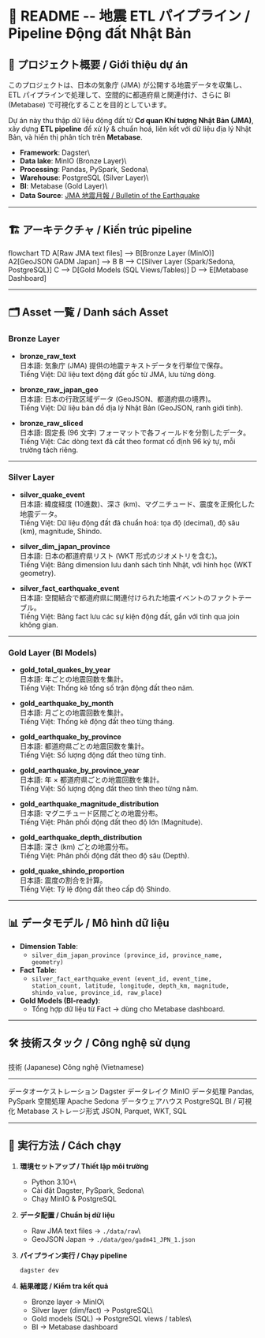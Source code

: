 # 📘 README -- 地震 ETL パイプライン / Pipeline Động đất Nhật Bản

## 🔎 プロジェクト概要 / Giới thiệu dự án

このプロジェクトは、日本の気象庁 (JMA) が公開する地震データを収集し、\
ETL パイプラインで処理して、空間的に都道府県と関連付け、さらに BI
(Metabase) で可視化することを目的としています。

Dự án này thu thập dữ liệu động đất từ **Cơ quan Khí tượng Nhật Bản
(JMA)**,\
xây dựng **ETL pipeline** để xử lý & chuẩn hoá, liên kết với dữ liệu địa
lý Nhật Bản, và hiển thị phân tích trên **Metabase**.

-   **Framework**: Dagster\
-   **Data lake**: MinIO (Bronze Layer)\
-   **Processing**: Pandas, PySpark, Sedona\
-   **Warehouse**: PostgreSQL (Silver Layer)\
-   **BI**: Metabase (Gold Layer)\
-   **Data Source**: [JMA 地震月報 / Bulletin of the
    Earthquake](https://www.data.jma.go.jp/eqev/data/bulletin/hypo.html#nheader)

------------------------------------------------------------------------

## 🏗️ アーキテクチャ / Kiến trúc pipeline

flowchart TD
    A[Raw JMA text files] --> B[Bronze Layer (MinIO)]
    A2[GeoJSON GADM Japan] --> B
    B --> C[Silver Layer (Spark/Sedona, PostgreSQL)]
    C --> D[Gold Models (SQL Views/Tables)]
    D --> E[Metabase Dashboard]


------------------------------------------------------------------------

## 🗂️ Asset 一覧 / Danh sách Asset

### **Bronze Layer**

-   **bronze_raw_text**\
    日本語: 気象庁 (JMA) 提供の地震テキストデータを行単位で保存。\
    Tiếng Việt: Dữ liệu text động đất gốc từ JMA, lưu từng dòng.

-   **bronze_raw_japan_geo**\
    日本語: 日本の行政区域データ (GeoJSON、都道府県の境界)。\
    Tiếng Việt: Dữ liệu bản đồ địa lý Nhật Bản (GeoJSON, ranh giới
    tỉnh).

-   **bronze_raw_sliced**\
    日本語: 固定長 (96 文字)
    フォーマットで各フィールドを分割したデータ。\
    Tiếng Việt: Các dòng text đã cắt theo format cố định 96 ký tự, mỗi
    trường tách riêng.

------------------------------------------------------------------------

### **Silver Layer**

-   **silver_quake_event**\
    日本語: 緯度経度 (10進数)、深さ
    (km)、マグニチュード、震度を正規化した地震データ。\
    Tiếng Việt: Dữ liệu động đất đã chuẩn hoá: tọa độ (decimal), độ sâu
    (km), magnitude, Shindo.

-   **silver_dim_japan_province**\
    日本語: 日本の都道府県リスト (WKT 形式のジオメトリを含む)。\
    Tiếng Việt: Bảng dimension lưu danh sách tỉnh Nhật, với hình học
    (WKT geometry).

-   **silver_fact_earthquake_event**\
    日本語:
    空間結合で都道府県に関連付けられた地震イベントのファクトテーブル。\
    Tiếng Việt: Bảng fact lưu các sự kiện động đất, gắn với tỉnh qua
    join không gian.

------------------------------------------------------------------------

### **Gold Layer (BI Models)**

-   **gold_total_quakes_by_year**\
    日本語: 年ごとの地震回数を集計。\
    Tiếng Việt: Thống kê tổng số trận động đất theo năm.

-   **gold_earthquake_by_month**\
    日本語: 月ごとの地震回数を集計。\
    Tiếng Việt: Thống kê động đất theo từng tháng.

-   **gold_earthquake_by_province**\
    日本語: 都道府県ごとの地震回数を集計。\
    Tiếng Việt: Số lượng động đất theo từng tỉnh.

-   **gold_earthquake_by_province_year**\
    日本語: 年 × 都道府県ごとの地震回数を集計。\
    Tiếng Việt: Số lượng động đất theo tỉnh theo từng năm.

-   **gold_earthquake_magnitude_distribution**\
    日本語: マグニチュード区間ごとの地震分布。\
    Tiếng Việt: Phân phối động đất theo độ lớn (Magnitude).

-   **gold_earthquake_depth_distribution**\
    日本語: 深さ (km) ごとの地震分布。\
    Tiếng Việt: Phân phối động đất theo độ sâu (Depth).

-   **gold_quake_shindo_proportion**\
    日本語: 震度の割合を計算。\
    Tiếng Việt: Tỷ lệ động đất theo cấp độ Shindo.

------------------------------------------------------------------------

## 📊 データモデル / Mô hình dữ liệu

-   **Dimension Table**:
    -   `silver_dim_japan_province (province_id, province_name, geometry)`
-   **Fact Table**:
    -   `silver_fact_earthquake_event (event_id, event_time, station_count, latitude, longitude, depth_km, magnitude, shindo_value, province_id, raw_place)`
-   **Gold Models (BI-ready)**:
    -   Tổng hợp dữ liệu từ Fact → dùng cho Metabase dashboard.

------------------------------------------------------------------------

## 🛠️ 技術スタック / Công nghệ sử dụng

  技術 (Japanese)              Công nghệ (Vietnamese)
  ---------------------------- -------------------------
  データオーケストレーション   Dagster
  データレイク                 MinIO
  データ処理                   Pandas, PySpark
  空間処理                     Apache Sedona
  データウェアハウス           PostgreSQL
  BI / 可視化                  Metabase
  ストレージ形式               JSON, Parquet, WKT, SQL

------------------------------------------------------------------------

## 🚀 実行方法 / Cách chạy

1.  **環境セットアップ / Thiết lập môi trường**

    -   Python 3.10+\
    -   Cài đặt Dagster, PySpark, Sedona\
    -   Chạy MinIO & PostgreSQL

2.  **データ配置 / Chuẩn bị dữ liệu**

    -   Raw JMA text files → `./data/raw`\
    -   GeoJSON Japan → `./data/geo/gadm41_JPN_1.json`

3.  **パイプライン実行 / Chạy pipeline**

    ``` bash
    dagster dev
    ```

4.  **結果確認 / Kiểm tra kết quả**

    -   Bronze layer → MinIO\
    -   Silver layer (dim/fact) → PostgreSQL\
    -   Gold models (SQL) → PostgreSQL views / tables\
    -   BI → Metabase dashboard
